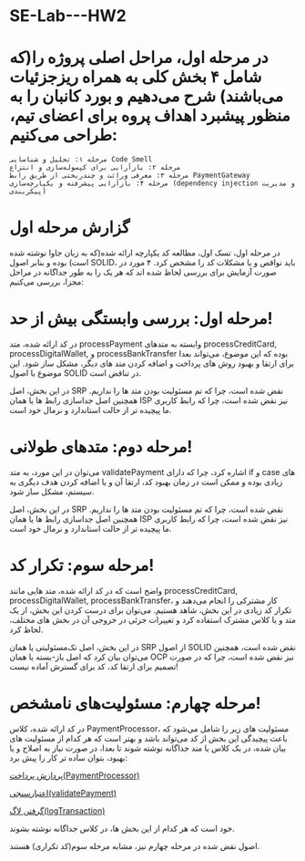 # SE-Lab---HW2

# در مرحله اول، مراحل اصلی پروژه را(که شامل ۴ بخش کلی به همراه ریزجزئیات می‌باشند) شرح می‌دهیم و بورد کانبان را به منظور پیشبرد اهداف پروه برای اعضای تیم، طراحی می‌کنیم:

    مرحله ۱: تحلیل و شناسایی Code Smell
    مرحله ۲: بازآرایی برای کپسوله‌سازی و انتزاع
    مرحله ۳: معرفی وراثت و چندریختی از طریق رابط PaymentGateway
    مرحله ۴: بازآرایی پیشرفته و یکپارچه‌سازی (dependency injection و مدیریت پیکربندی)

# گزارش مرحله اول

در مرحله اول، تسک اول، مطالعه کد یکپارچه ارائه شده(که به زبان جاوا نوشته شده است) بوده و بنابر اصول SOLID، باید نواقص و یا مشکلات کد را مشخص کرد. ۴ مورد در صورت آزمایش برای بررسی لحاظ شده اند که هر یک را به طور جداگانه در مراحل مجزا، بررسی می‌کنیم:

# مرحله اول: بررسی وابستگی بیش از حد!

در کد ارائه شده، متد processPayment وابسته به متدهای processCreditCard, processDigitalWallet, و processBankTransfer بوده که این موضوع، می‌تواند بعدا برای ارتقا و بهبود روش های پرداخت و اضافه کردن متد های دیگر، مشکل ساز شود. این موضوع با اصول SOLID در تناقض است.

در این بخش، اصل SRP نقض شده است، چرا که تم مسئولیت بودن متد ها را نداریم. همچنین اصل جداسازی رابط ها یا همان ISP نیز نقض شده است، چرا که رابط کاربری ما پیچیده تر از حالت استاندارد و نرمال خود است.

# مرحله دوم: متدهای طولانی!

می‌توان در این مورد، به متد validatePayment اشاره کرد، چرا که دارای if و case های زیادی بوده و ممکن است در زمان بهبود کد، ارتقا آن و یا اضافه کردن هدف دیگری به سیستم، مشکل ساز شود.

در این بخش، اصل SRP نقض شده است، چرا که تم مسئولیت بودن متد ها را نداریم. همچنین اصل جداسازی رابط ها یا همان ISP نیز نقض شده است، چرا که رابط کاربری ما پیچیده تر از حالت استاندارد و نرمال خود است.

# مرحله سوم: تکرار کد!

واضح است که در کد ارائه شده، متد هایی مانند processCreditCard, processDigitalWallet, processBankTransfer، کار مشترکی را انجام می‌دهند و تکرار کد زیادی در این بخش، شاهد هستیم. می‌توان برای درست کردن این بخش، از یک متد و یا کلاس مشترک استفاده کرد و تغییرات جزئی در خروجی آن در بخش های مختلف، لحاظ کرد.

در این بخش، اصل تک‌مسئولیتی یا همان SRP از اصول SOLID نقض شده است، همچنین می‌توان بیان کرد که اصل باز-بسته یا همان OCP نیز نقض شده است، چرا که در صورت تصمیم برای ارتقا کد، کد برای گسترش آماده نیست!

# مرحله چهارم: مسئولیت‌های نامشخص!

در کد ارائه شده، کلاس PaymentProcessor، مسئولیت های زیر را شامل می‌شود که باعث پیچیدگی این بخش از کد می‌تواند باشد و بهتر است که هر کدام از مسئولیت های بیان شده، در یک کلاس یا متد جداگانه نوشته شوند تا بعدا، در صورت نیاز به اصلاح و یا بهبود، بتوان ساده تر کار را پیش برد:

[پردازش پرداخت(PaymentProcessor)](#)

[اعتبارسنجی(validatePayment)](#)

[گرفتن لاگ(logTransaction)](#)

خود است که هر کدام از این بخش ها، در کلاس جداگانه نوشته بشوند.

اصول نقض شده در مرحله چهارم نیز، مشابه مرحله سوم(کد تکراری) هستند.
